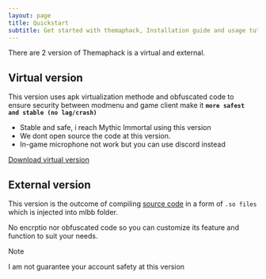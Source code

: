 ```yaml
---
layout: page
title: Quickstart
subtitle: Get started with themaphack, Installation guide and usage tutorial
---
```


There are 2 version of Themaphack is a virtual and external.

## Virtual version

This version uses apk virtualization methode and obfuscated code to ensure security between modmenu and game client make it **`more safest and stable (no lag/crash)`**

* Stable and safe, i reach Mythic Immortal using this version
* We dont open source the code at this version.
* In-game microphone not work but you can use discord instead

<p>
<a href="#" class="btn btn-success"><i class="bi bi-download"></i> Download virtual version</a>
</p>

## External version

This version is the outcome of compiling [source code](https://github.com/anggorodhanumurti/themaphack) in a form of `.so files` which is injected into mlbb folder. 

No encrptio nor obfuscated code so you can customize its feature and function to suit your needs.

> [!NOTE]
I am not guarantee your account safety at this version



